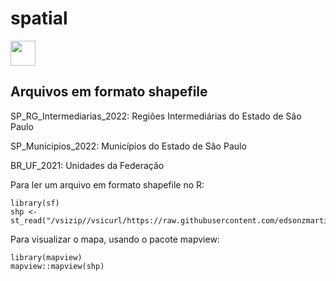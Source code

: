# spatial

<img src="https://cdn.jsdelivr.net/gh/devicons/devicon/icons/r/r-original.svg" width="40" height="40"/>

## Arquivos em formato shapefile

SP_RG_Intermediarias_2022: Regiões Intermediárias do Estado de Sâo Paulo

SP_Municipios_2022: Municípios do Estado de Sâo Paulo

BR_UF_2021: Unidades da Federação

Para ler um arquivo em formato shapefile no R:

```
library(sf)
shp <- st_read("/vsizip//vsicurl/https://raw.githubusercontent.com/edsonzmartinez/spatial/main/SP_RG_Intermediarias_2022.zip")
```

Para visualizar o mapa, usando o pacote mapview:

```
library(mapview)
mapview::mapview(shp)
```

